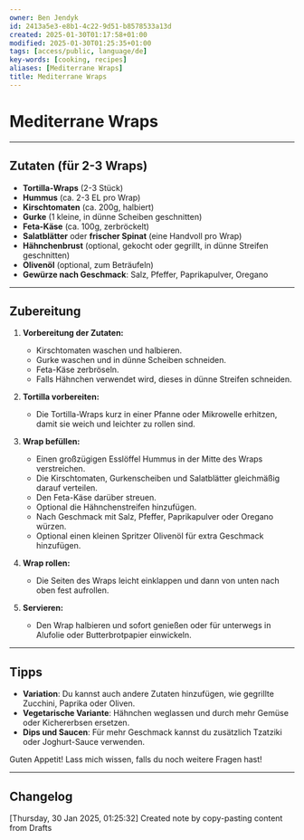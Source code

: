 ```yaml
---
owner: Ben Jendyk
id: 2413a5e3-e8b1-4c22-9d51-b8578533a13d
created: 2025-01-30T01:17:58+01:00
modified: 2025-01-30T01:25:35+01:00
tags: [access/public, language/de]
key-words: [cooking, recipes]
aliases: [Mediterrane Wraps]
title: Mediterrane Wraps
---
```


# Mediterrane Wraps

---

## Zutaten (für 2-3 Wraps)

- **Tortilla-Wraps** (2-3 Stück)  
- **Hummus** (ca. 2-3 EL pro Wrap)  
- **Kirschtomaten** (ca. 200g, halbiert)  
- **Gurke** (1 kleine, in dünne Scheiben geschnitten)  
- **Feta-Käse** (ca. 100g, zerbröckelt)  
- **Salatblätter** oder **frischer Spinat** (eine Handvoll pro Wrap)  
- **Hähnchenbrust** (optional, gekocht oder gegrillt, in dünne Streifen geschnitten)  
- **Olivenöl** (optional, zum Beträufeln)  
- **Gewürze nach Geschmack**: Salz, Pfeffer, Paprikapulver, Oregano  

---

## Zubereitung

1. **Vorbereitung der Zutaten:**
	- Kirschtomaten waschen und halbieren.
	- Gurke waschen und in dünne Scheiben schneiden.
	- Feta-Käse zerbröseln.
	- Falls Hähnchen verwendet wird, dieses in dünne Streifen schneiden.

2. **Tortilla vorbereiten:**
	- Die Tortilla-Wraps kurz in einer Pfanne oder Mikrowelle erhitzen, damit sie weich und leichter zu rollen sind.

3. **Wrap befüllen:**
	- Einen großzügigen Esslöffel Hummus in der Mitte des Wraps verstreichen.
	- Die Kirschtomaten, Gurkenscheiben und Salatblätter gleichmäßig darauf verteilen.
	- Den Feta-Käse darüber streuen.
	- Optional die Hähnchenstreifen hinzufügen.
	- Nach Geschmack mit Salz, Pfeffer, Paprikapulver oder Oregano würzen.
	- Optional einen kleinen Spritzer Olivenöl für extra Geschmack hinzufügen.

4. **Wrap rollen:**
	- Die Seiten des Wraps leicht einklappen und dann von unten nach oben fest aufrollen.

5. **Servieren:**
	- Den Wrap halbieren und sofort genießen oder für unterwegs in Alufolie oder Butterbrotpapier einwickeln.

---

## Tipps

- **Variation**: Du kannst auch andere Zutaten hinzufügen, wie gegrillte Zucchini, Paprika oder Oliven.
- **Vegetarische Variante**: Hähnchen weglassen und durch mehr Gemüse oder Kichererbsen ersetzen.
- **Dips und Saucen**: Für mehr Geschmack kannst du zusätzlich Tzatziki oder Joghurt-Sauce verwenden.

Guten Appetit! Lass mich wissen, falls du noch weitere Fragen hast!

---

## Changelog

[Thursday, 30 Jan 2025, 01:25:32] Created note by copy-pasting content from Drafts
